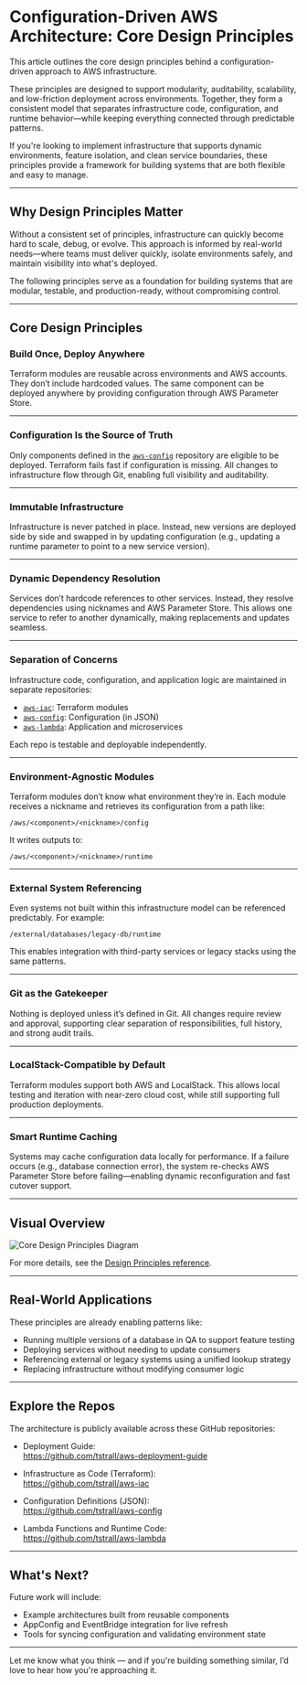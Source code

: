 # **Configuration-Driven AWS Architecture: Core Design Principles**

This article outlines the core design principles behind a configuration-driven approach to AWS infrastructure.

These principles are designed to support modularity, auditability, scalability, and low-friction deployment across environments. Together, they form a consistent model that separates infrastructure code, configuration, and runtime behavior—while keeping everything connected through predictable patterns.

If you're looking to implement infrastructure that supports dynamic environments, feature isolation, and clean service boundaries, these principles provide a framework for building systems that are both flexible and easy to manage.

---

## Why Design Principles Matter

Without a consistent set of principles, infrastructure can quickly become hard to scale, debug, or evolve. This approach is informed by real-world needs—where teams must deliver quickly, isolate environments safely, and maintain visibility into what's deployed.

The following principles serve as a foundation for building systems that are modular, testable, and production-ready, without compromising control.

---

## Core Design Principles

### **Build Once, Deploy Anywhere**
Terraform modules are reusable across environments and AWS accounts. They don’t include hardcoded values. The same component can be deployed anywhere by providing configuration through AWS Parameter Store.

---

### **Configuration Is the Source of Truth**
Only components defined in the [`aws-config`](https://github.com/tstrall/aws-config) repository are eligible to be deployed. Terraform fails fast if configuration is missing. All changes to infrastructure flow through Git, enabling full visibility and auditability.

---

### **Immutable Infrastructure**
Infrastructure is never patched in place. Instead, new versions are deployed side by side and swapped in by updating configuration (e.g., updating a runtime parameter to point to a new service version).

---

### **Dynamic Dependency Resolution**
Services don’t hardcode references to other services. Instead, they resolve dependencies using nicknames and AWS Parameter Store. This allows one service to refer to another dynamically, making replacements and updates seamless.

---

### **Separation of Concerns**
Infrastructure code, configuration, and application logic are maintained in separate repositories:
- [`aws-iac`](https://github.com/tstrall/aws-iac): Terraform modules
- [`aws-config`](https://github.com/tstrall/aws-config): Configuration (in JSON)
- [`aws-lambda`](https://github.com/tstrall/aws-lambda): Application and microservices

Each repo is testable and deployable independently.

---

### **Environment-Agnostic Modules**
Terraform modules don’t know what environment they’re in. Each module receives a nickname and retrieves its configuration from a path like:

```
/aws/<component>/<nickname>/config
```

It writes outputs to:

```
/aws/<component>/<nickname>/runtime
```

---

### **External System Referencing**
Even systems not built within this infrastructure model can be referenced predictably. For example:

```
/external/databases/legacy-db/runtime
```

This enables integration with third-party services or legacy stacks using the same patterns.

---

### **Git as the Gatekeeper**
Nothing is deployed unless it’s defined in Git. All changes require review and approval, supporting clear separation of responsibilities, full history, and strong audit trails.

---

### **LocalStack-Compatible by Default**
Terraform modules support both AWS and LocalStack. This allows local testing and iteration with near-zero cloud cost, while still supporting full production deployments.

---

### **Smart Runtime Caching**
Systems may cache configuration data locally for performance. If a failure occurs (e.g., database connection error), the system re-checks AWS Parameter Store before failing—enabling dynamic reconfiguration and fast cutover support.

---

## Visual Overview

![Core Design Principles Diagram](https://raw.githubusercontent.com/tstrall/aws-deployment-guide/main/diagrams/core-principles.png)

For more details, see the [Design Principles reference](https://github.com/tstrall/aws-deployment-guide/blob/main/docs/design-principles.md).

---

## Real-World Applications

These principles are already enabling patterns like:

- Running multiple versions of a database in QA to support feature testing  
- Deploying services without needing to update consumers  
- Referencing external or legacy systems using a unified lookup strategy  
- Replacing infrastructure without modifying consumer logic

---

## Explore the Repos

The architecture is publicly available across these GitHub repositories:

- Deployment Guide:  
  https://github.com/tstrall/aws-deployment-guide

- Infrastructure as Code (Terraform):  
  https://github.com/tstrall/aws-iac

- Configuration Definitions (JSON):  
  https://github.com/tstrall/aws-config

- Lambda Functions and Runtime Code:  
  https://github.com/tstrall/aws-lambda

---

## What's Next?

Future work will include:

- Example architectures built from reusable components  
- AppConfig and EventBridge integration for live refresh  
- Tools for syncing configuration and validating environment state  

---

Let me know what you think — and if you're building something similar, I’d love to hear how you're approaching it.
